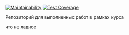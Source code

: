 [![Maintainability](https://api.codeclimate.com/v1/badges/346e445286eed9550bca/maintainability)](https://codeclimate.com/github/msaprog/working-space/maintainability)
[![Test Coverage](https://api.codeclimate.com/v1/badges/346e445286eed9550bca/test_coverage)](https://codeclimate.com/github/msaprog/working-space/test_coverage)

Репозиторий для выполненных работ в рамках курса

что не ладное